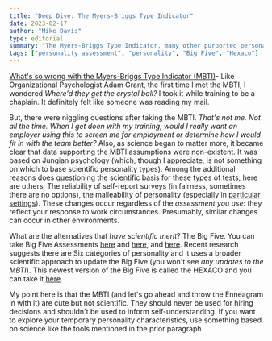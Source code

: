 ```yaml
---
title: "Deep Dive: The Myers-Briggs Type Indicator"
date: 2023-02-17
author: "Mike Davis"
type: editorial
summary: "The Myers-Briggs Type Indicator, many other purported personality measurements falls short in terms of accuracy. In the wrong hands, it can be dangerous."
tags: ["personality assessment", "personality", "Big Five", "Hexaco"]
---
```

[What's so wrong with the Myers-Briggs Type Indicator (MBTI)](https://open.substack.com/pub/adamgrant/p/mbti-if-you-want-me-back-you-need)- Like Organizational Psychologist Adam Grant, the first time I met the MBTI, I wondered *Where'd they get the crystal ball?* I took it while training to be a chaplain. It definitely felt like someone was reading my mail. 

But, there were niggling questions after taking the MBTI. *That's not me. Not all the time. When I get doen with my training, would I really want an employer using this to screen me for employment or determine how I would fit in with the team better?* Also, as science began to matter more, it became clear that data supporting the MBTI assumptions were non-existent. It was based on Jungian psychology (which, though I appreciate, is not something on which to base  scientific personality types). Among the additional reasons does questioning the scientific basis for these types of tests, here are others: The reliability of self-report surveys (in fairness, sometimes there are no options), the malleability of personality (especially in [particular settings](https://www.sciencedirect.com/science/article/abs/pii/S0001879115300191?via%3Dihub)). These changes occur regardless of the *assessment you use*: they reflect your response to work circumstances. Presumably, similar changes can occur in other environments. 

What are the alternatives that *have scientific merit*? The Big Five. You can take Big Five Assessments [here](https://projects.fivethirtyeight.com/personality-quiz/) and [here](https://www.hoganassessments.com/assessment/hogan-personality-inventory/), and [here](https://principlesyou.com/). Recent research suggests there are Six categories of personality and it uses a broader scientific approach to update the Big Five (you won't see *any updates to the MBTI*). This newest version of the Big Five is called the HEXACO and you can take it [here](https://hexaco.org/). 

My point here is that the MBTI (and let's go ahead and throw the Enneagram in with it) are cute but not scientific. They should never be used for hiring decisions and shouldn't be used to inform self-understanding. If you want to explore your temporary personality characteristics, use something based on science like the tools mentioned in the prior paragraph. 

